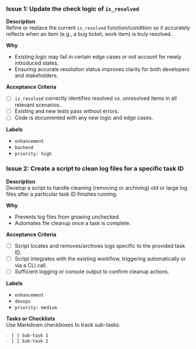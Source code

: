 ### Issue 1: Update the check logic of `is_resolved`

**Description**  
Refine or replace the current `is_resolved` function/condition so it accurately reflects when an item (e.g., a bug ticket, work item) is truly resolved.

**Why**  
- Existing logic may fail in certain edge cases or not account for newly introduced states.  
- Ensuring accurate resolution status improves clarity for both developers and stakeholders.

**Acceptance Criteria**  
- [ ] `is_resolved` correctly identifies resolved vs. unresolved items in all relevant scenarios.  
- [ ] Existing and new tests pass without errors.  
- [ ] Code is documented with any new logic and edge cases.

**Labels**  
- `enhancement`  
- `backend`  
- `priority: high`  


### Issue 2: Create a script to clean log files for a specific task ID

**Description**  
Develop a script to handle cleaning (removing or archiving) old or large log files after a particular task ID finishes running.

**Why**  
- Prevents log files from growing unchecked.  
- Automates file cleanup once a task is complete.

**Acceptance Criteria**  
- [ ] Script locates and removes/archives logs specific to the provided task ID.  
- [ ] Script integrates with the existing workflow, triggering automatically or via a CLI call.  
- [ ] Sufficient logging or console output to confirm cleanup actions.

**Labels**  
- `enhancement`  
- `devops`  
- `priority: medium`

**Tasks or Checklists**  
   Use Markdown checkboxes to track sub-tasks:
   ```markdown
   - [ ] Sub-task 1
   - [ ] Sub-task 2
